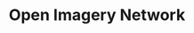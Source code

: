 ---
title: Open Imagery Network
website: https://openimagerynetwork.github.io/
image: oin.png
group: Supporting Sponsor
---
